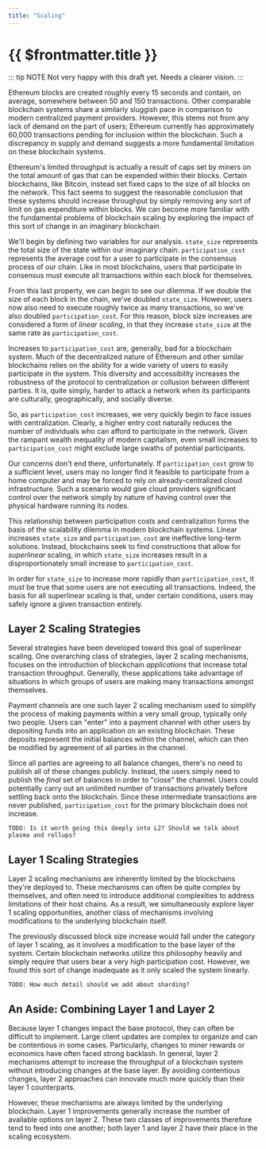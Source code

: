 ```yaml
---
title: "Scaling"
---
```


# {{ $frontmatter.title }}

::: tip NOTE
Not very happy with this draft yet. Needs a clearer vision.
:::

Ethereum blocks are created roughly every 15 seconds and contain, on average, somewhere between 50 and 150 transactions. Other comparable blockchain systems share a similarly sluggish pace in comparison to modern centralized payment providers. However, this stems not from any lack of demand on the part of users; Ethereum currently has approximately 60,000 transactions pending for inclusion within the blockchain. Such a discrepancy in supply and demand suggests a more fundamental limitation on these blockchain systems.

Ethereum's limited throughput is actually a result of caps set by miners on the total amount of gas that can be expended within their blocks. Certain blockchains, like Bitcoin, instead set fixed caps to the size of all blocks on the network. This fact seems to suggest the reasonable conclusion that these systems should increase throughput by simply removing any sort of limit on gas expenditure within blocks. We can become more familiar with the fundamental problems of blockchain scaling by exploring the impact of this sort of change in an imaginary blockchain.

We'll begin by defining two variables for our analysis. `state_size` represents the total size of the state within our imaginary chain. `participation_cost` represents the average cost for a user to participate in the consensus process of our chain. Like in most blockchains, users that participate in consensus must execute all transactions within each block for themselves.

From this last property, we can begin to see our dilemma. If we double the size of each block in the chain, we've doubled `state_size`. However, users now also need to execute roughly twice as many transactions, so we've also doubled `participation_cost`. For this reason, block size increases are considered a form of *linear scaling*, in that they increase `state_size` at the same rate as `participation_cost`.

Increases to `participation_cost` are, generally, bad for a blockchain system. Much of the decentralized nature of Ethereum and other similar blockchains relies on the ability for a wide variety of users to easily participate in the system. This diversity and accessibility increases the robustness of the protocol to centralization or collusion between different parties. It is, quite simply, harder to attack a network when its participants are culturally, geographically, and socially diverse.

So, as `participation_cost` increases, we very quickly begin to face issues with centralization. Clearly, a higher entry cost naturally reduces the number of individuals who can afford to participate in the network. Given the rampant wealth inequality of modern capitalism, even small increases to `participation_cost` might exclude large swaths of potential participants.

Our concerns don't end there, unfortunately. If `participation_cost` grow to a sufficient level, users may no longer find it feasible to participate from a home computer and may be forced to rely on already-centralized cloud infrastructure. Such a scenario would give cloud providers significant control over the network simply by nature of having control over the physical hardware running its nodes.

This relationship between participation costs and centralization forms the basis of the scalability dilemma in modern blockchain systems. Linear increases `state_size` and `participation_cost` are ineffective long-term solutions. Instead, blockchains seek to find constructions that allow for *superlinear* scaling, in which `state_size` increases result in a disproportionately small increase to `participation_cost`.

In order for `state_size` to increase more rapidly than `participation_cost`, it *must* be true that some users are not executing all transactions. Indeed, the basis for all superlinear scaling is that, under certain conditions, users may safely ignore a given transaction entirely.

## Layer 2 Scaling Strategies

Several strategies have been developed toward this goal of superlinear scaling. One overarching class of strategies, layer 2 scaling mechanisms, focuses on the introduction of blockchain *applications* that increase total transaction throughput. Generally, these applications take advantage of situations in which groups of users are making many transactions amongst themselves.

Payment channels are one such layer 2 scaling mechanism used to simplify the process of making payments within a very small group, typically only two people. Users can "enter" into a payment channel with other users by depositing funds into an application on an existing blockchain. These deposits represent the initial balances within the channel, which can then be modified by agreement of all parties in the channel.

Since all parties are agreeing to all balance changes, there's no need to publish all of these changes publicly. Instead, the users simply need to publish the *final* set of balances in order to "close" the channel. Users could potentially carry out an unlimited number of transactions privately before settling back onto the blockchain. Since these intermediate transactions are never published, `participation_cost` for the primary blockchain does not increase.

```text
TODO: Is it worth going this deeply into L2? Should we talk about plasma and rollups?
```

## Layer 1 Scaling Strategies

Layer 2 scaling mechanisms are inherently limited by the blockchains they're deployed to. These mechanisms can often be quite complex by themselves, and often need to introduce additional complexities to address limitations of their host chains. As a result, we simultaneously explore layer 1 scaling opportunities, another class of mechanisms involving modifications to the underlying blockchain itself.

The previously discussed block size increase would fall under the category of layer 1 scaling, as it involves a modification to the base layer of the system. Certain blockchain networks utilize this philosophy heavily and simply require that users bear a very high participation cost. However, we found this sort of change inadequate as it only scaled the system linearly.

```text
TODO: How much detail should we add about sharding?
```

## An Aside: Combining Layer 1 and Layer 2

Because layer 1 changes impact the base protocol, they can often be difficult to implement. Large client updates are complex to organize and can be contentious in some cases. Particularly, changes to miner rewards or economics have often faced strong backlash. In general, layer 2 mechanisms attempt to increase the throughput of a blockchain system without introducing changes at the base layer. By avoiding contentious changes, layer 2 approaches can innovate much more quickly than their layer 1 counterparts.

However, these mechanisms are always limited by the underlying blockchain. Layer 1 improvements generally increase the number of available options on layer 2. These two classes of improvements therefore tend to feed into one another; both layer 1 and layer 2 have their place in the scaling ecosystem.
